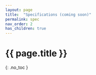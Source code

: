 ```yaml
---
layout: page
title:  "Specifications (coming soon)"
permalink: spec
nav_order: 2
has_children: true
---
```



# {{ page.title }}
{: .no_toc }
